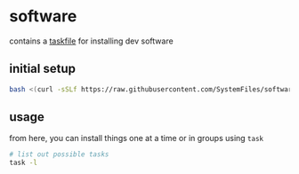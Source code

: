 # software

contains a [taskfile](https://taskfile.dev/) for installing dev software

## initial setup

```bash
bash <(curl -sSLf https://raw.githubusercontent.com/SystemFiles/software/master/install)
```

## usage

from here, you can install things one at a time or in groups using `task`

```bash
# list out possible tasks
task -l
```
